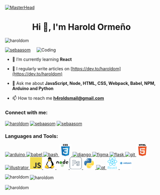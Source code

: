 [![MasterHead](https://pouch.jumpshare.com/preview/htT4OLcbpKCT4up3cqeR6HHdHz7Eb9GNJ6MxeZvINiNfA-zoJ2n_cS141JizYahcFAfaEa8NoDXIfKHbpJ9ox8hon6QRM3B_eSJqrbCfYCQ)](https://github.com/haroldom)
<h1 align="center">Hi 👋, I'm Harold Ormeño</h1>
<p align="left"> <img src="https://komarev.com/ghpvc/?username=haroldom&label=Profile%20views&color=0e75b6&style=flat" alt="haroldom" /> </p>

<img align="right" alt="Coding" width="400" src="https://d7q3e721mwzfi.cloudfront.net/n2fwpu%2Fpreview%2F53501343%2Fmain_large.gif?response-content-disposition=inline%3Bfilename%3D%22main_large.gif%22%3B&response-content-type=image%2Fgif&Expires=1696090482&Signature=NBSvA29l0lBfTfR64AnxLyEy6~mlnnYQes7y9zFFzvZjo-Yk0V6S-Hv5fD1Gpc~oJQ3R-7fzSAqSZYC2ZcFyQxbNUYmJDyMrpRHUsTcONLTt7wUbkU70vyBr1MgcyCs~o5x6zReu4rzUbfxD~I5c8vryfdx1SeS6rWHqrrsRZAtSfl39rPK9mawXcy5nct-UPqyivsxKD3hhbfU0h5cfg7tprRwxSAE3dblKvfCN8B-69CJu3K1oK8XjfCHwiXYyb-cCwvGnx2VXo9jcBqvSSwfDZgGJG50CSOCgN6Usar98k77FO2ccyAtxwP0FKZYQ14VF1-qQ7qK5eV8zhw-oRg__&Key-Pair-Id=APKAJT5WQLLEOADKLHBQ">

<p align="left"> <a href="https://twitter.com/sebaasom" target="blank"><img src="https://img.shields.io/twitter/follow/sebaasom?logo=twitter&style=for-the-badge" alt="sebaasom" /></a> </p>

- 🌱 I’m currently learning **React**

- 📝 I regularly write articles on [https://dev.to/haroldom](https://dev.to/haroldom)

- 💬 Ask me about **JavaScript, Node, HTML, CSS, Webpack, Babel, NPM,
 Arduino and Python**

- 📫 How to reach me **h4roldsmail@gmail.com**

<h3 align="left">Connect with me:</h3>
<p align="left">
<a href="https://dev.to/haroldom" target="blank"><img align="center" src="https://raw.githubusercontent.com/rahuldkjain/github-profile-readme-generator/master/src/images/icons/Social/devto.svg" alt="haroldom" height="30" width="40" /></a>
<a href="https://twitter.com/sebaasom" target="blank"><img align="center" src="https://raw.githubusercontent.com/rahuldkjain/github-profile-readme-generator/master/src/images/icons/Social/twitter.svg" alt="sebaasom" height="30" width="40" /></a>
<a href="https://instagram.com/sebaasom" target="blank"><img align="center" src="https://raw.githubusercontent.com/rahuldkjain/github-profile-readme-generator/master/src/images/icons/Social/instagram.svg" alt="sebaasom" height="30" width="40" /></a>
</p>

<h3 align="left">Languages and Tools:</h3>
<p align="left"> <a href="https://www.arduino.cc/" target="_blank" rel="noreferrer"> <img src="https://cdn.worldvectorlogo.com/logos/arduino-1.svg" alt="arduino" width="40" height="40"/> </a> <a href="https://babeljs.io/" target="_blank" rel="noreferrer"> <img src="https://www.vectorlogo.zone/logos/babeljs/babeljs-icon.svg" alt="babel" width="40" height="40"/> </a> <a href="https://www.gnu.org/software/bash/" target="_blank" rel="noreferrer"> <img src="https://www.vectorlogo.zone/logos/gnu_bash/gnu_bash-icon.svg" alt="bash" width="40" height="40"/> </a> <a href="https://www.w3schools.com/css/" target="_blank" rel="noreferrer"> <img src="https://raw.githubusercontent.com/devicons/devicon/master/icons/css3/css3-original-wordmark.svg" alt="css3" width="40" height="40"/> </a> <a href="https://www.djangoproject.com/" target="_blank" rel="noreferrer"> <img src="https://cdn.worldvectorlogo.com/logos/django.svg" alt="django" width="40" height="40"/> </a> <a href="https://www.figma.com/" target="_blank" rel="noreferrer"> <img src="https://www.vectorlogo.zone/logos/figma/figma-icon.svg" alt="figma" width="40" height="40"/> </a> <a href="https://flask.palletsprojects.com/" target="_blank" rel="noreferrer"> <img src="https://www.vectorlogo.zone/logos/pocoo_flask/pocoo_flask-icon.svg" alt="flask" width="40" height="40"/> </a> <a href="https://git-scm.com/" target="_blank" rel="noreferrer"> <img src="https://www.vectorlogo.zone/logos/git-scm/git-scm-icon.svg" alt="git" width="40" height="40"/> </a> <a href="https://www.w3.org/html/" target="_blank" rel="noreferrer"> <img src="https://raw.githubusercontent.com/devicons/devicon/master/icons/html5/html5-original-wordmark.svg" alt="html5" width="40" height="40"/> </a> <a href="https://www.adobe.com/in/products/illustrator.html" target="_blank" rel="noreferrer"> <img src="https://www.vectorlogo.zone/logos/adobe_illustrator/adobe_illustrator-icon.svg" alt="illustrator" width="40" height="40"/> </a> <a href="https://developer.mozilla.org/en-US/docs/Web/JavaScript" target="_blank" rel="noreferrer"> <img src="https://raw.githubusercontent.com/devicons/devicon/master/icons/javascript/javascript-original.svg" alt="javascript" width="40" height="40"/> </a> <a href="https://www.linux.org/" target="_blank" rel="noreferrer"> <img src="https://raw.githubusercontent.com/devicons/devicon/master/icons/linux/linux-original.svg" alt="linux" width="40" height="40"/> </a> <a href="https://nodejs.org" target="_blank" rel="noreferrer"> <img src="https://raw.githubusercontent.com/devicons/devicon/master/icons/nodejs/nodejs-original-wordmark.svg" alt="nodejs" width="40" height="40"/> </a> <a href="https://www.photoshop.com/en" target="_blank" rel="noreferrer"> <img src="https://raw.githubusercontent.com/devicons/devicon/master/icons/photoshop/photoshop-line.svg" alt="photoshop" width="40" height="40"/> </a> <a href="https://www.python.org" target="_blank" rel="noreferrer"> <img src="https://raw.githubusercontent.com/devicons/devicon/master/icons/python/python-original.svg" alt="python" width="40" height="40"/> </a> <a href="https://www.qt.io/" target="_blank" rel="noreferrer"> <img src="https://upload.wikimedia.org/wikipedia/commons/0/0b/Qt_logo_2016.svg" alt="qt" width="40" height="40"/> </a> <a href="https://reactjs.org/" target="_blank" rel="noreferrer"> <img src="https://raw.githubusercontent.com/devicons/devicon/master/icons/react/react-original-wordmark.svg" alt="react" width="40" height="40"/> </a> <a href="https://webpack.js.org" target="_blank" rel="noreferrer"> <img src="https://raw.githubusercontent.com/devicons/devicon/d00d0969292a6569d45b06d3f350f463a0107b0d/icons/webpack/webpack-original-wordmark.svg" alt="webpack" width="40" height="40"/> </a> </p>

<p><img align="left" src="https://github-readme-stats.vercel.app/api/top-langs?username=haroldom&show_icons=true&locale=en&layout=compact" alt="haroldom" /></p>

<p>&nbsp;<img align="center" src="https://github-readme-stats.vercel.app/api?username=haroldom&show_icons=true&locale=en" alt="haroldom" /></p>

<p><img align="center" src="https://github-readme-streak-stats.herokuapp.com/?user=haroldom&" alt="haroldom" /></p>



